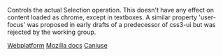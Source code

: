 Controls the actual Selection operation. This doesn't have any effect on content loaded as chrome, except in textboxes. A similar property 'user-focus' was proposed in early drafts of a predecessor of css3-ui but was rejected by the working group.

[Webplatform](docs.webplatform.org/wiki/css/properties/user-select "Webplatform")
[Mozilla docs](https://developer.mozilla.org/en-US/docs/Web/CSS/user-select "Mozilla")
[Caniuse](http://caniuse.com/#feat=user-select-none "Caniuse")